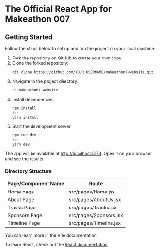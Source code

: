 # The Official React App for Makeathon 007

## Getting Started

Follow the steps below to set up and run the project on your local machine.

1. Fork the repository on GitHub to create your own copy.
2. Clone the forked repository:
   ```bash
   git clone https://github.com/YOUR_USERNAME/makeathon7-website.git
    ```
3. Navigate to the project directory:
    ```bash
    cd makeathon7-website
    ```
4. Install dependencies
    ```bash 
    npm install
    #or
    yarn install
    ```
5. Start the development server
    ```bash
    npm run dev
    #or
    yarn dev
    ```

The app will be available at [http://localhost:5173](http://localhost:5173). Open it on your browser and see the results

### Directory Structure
  | Page/Component Name | Route                       |
  |---------------------|-----------------------------|
  | Home page           | src/pages/Home.jsx          |
  | About Page          | src/pages/AboutUs.jsx       |
  | Tracks Page         | src/pages/Tracks.jsx        |
  | Sponsors Page       | src/pages/Sponsors.jsx      |
  | Timeline Page       | src/pages/Timeline.jsx      |


You can learn more in the [Vite documentation](https://vitejs.dev/guide/).

To learn React, check out the [React documentation](https://reactjs.org/).

